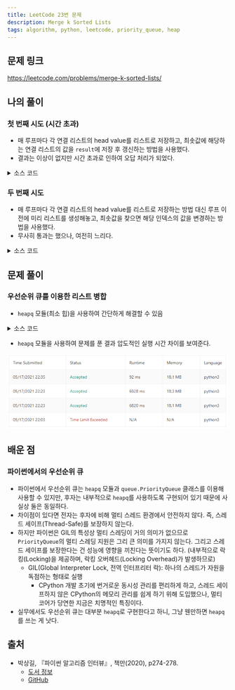 ```yaml
---
title: LeetCode 23번 문제
description: Merge k Sorted Lists
tags: algorithm, python, leetcode, priority_queue, heap
---
```


## 문제 링크

https://leetcode.com/problems/merge-k-sorted-lists/

## 나의 풀이

### 첫 번째 시도 (시간 초과)

- 매 루프마다 각 연결 리스트의 head value를 리스트로 저장하고, 최솟값에 해당하는 연결 리스트의 값을 `result`에 저장 후 갱신하는 방법을 사용했다.
- 결과는 이상이 없지만 시간 초과로 인하여 오답 처리가 되었다.

<details>
<summary>소스 코드</summary>
<div markdown="1">

```python
from typing import List


class Solution:
    def my_solution1(self, lists: List[ListNode]) -> ListNode:
        if not lists:
            return None

        result = merged = ListNode(None)
        while 1:
            curr = [node.val if node else float('inf') for node in lists]
            min_value = min(curr)
            if min_value != float('inf'):
                idx = curr.index(min_value)
                merged.next = ListNode(lists[idx].val)
                merged = merged.next
                lists[idx] = lists[idx].next
            else:
                break

        return result.next
```

</div>
</details>

### 두 번째 시도

- 매 루프마다 각 연결 리스트의 head value를 리스트로 저장하는 방법 대신 루프 이전에 미리 리스트를 생성해놓고, 최솟값을 찾으면 해당 인덱스의 값을 변경하는 방법을 사용했다.
- 무사히 통과는 했으나, 여전히 느리다.

<details>
<summary>소스 코드</summary>
<div markdown="1">

```python
from typing import List


class Solution:
    def my_solution2(self, lists: List[ListNode]) -> ListNode:
        if not lists:
            return None

        result = merged = ListNode(None)
        curr = [[node.val, i] if node else (float('inf'), i) for i, node in enumerate(lists)]
        while 1:
            min_value, min_idx = min(curr, key=lambda x: x[0])
            if min_value != float('inf'):
                merged.next = ListNode(lists[min_idx].val)
                merged = merged.next
                lists[min_idx] = lists[min_idx].next
                curr[min_idx][0] = lists[min_idx].val if lists[min_idx] else float('inf')
            else:
                break

        return result.next
```

</div>
</details>

## 문제 풀이

### 우선순위 큐를 이용한 리스트 병합

- `heapq` 모듈(최소 힙)을 사용하여 간단하게 해결할 수 있음

<details>
<summary>소스 코드</summary>
<div markdown="1">

```python
from typing import List
import heapq


class solution:
    def solution1(self, lists: List[ListNode]) -> ListNode:
        root = result = ListNode(None)
        heap = []

        # 각 연결 리스트의 루트를 힙에 저장
        for i in range(len(lists)):
            if lists[i]:
                # heapq에는 중복된 값을 저장할 수 없기 때문에
                # 중복된 값을 구분할 수 있도록 다음과 같이 3개의 값을 튜플로 묶어 인자로 전달
                heapq.heappush(heap, (lists[i].val, i, lists[i]))

        # 힙 추출 이후 다음 노드는 다시 저장
        while heap:
            node = heapq.heappop(heap)
            idx = node[1]
            result.next = node[2]

            result = result.next
            if result.next:
                heapq.heappush(heap, (result.next.val, idx, result.next))

        return root.next
```

</div>
</details>

- `heapq` 모듈을 사용하여 문제를 푼 결과 압도적인 실행 시간 차이를 보여준다.

![leetcode-23](/images/210517-leetcode-23.png)

## 배운 점

### 파이썬에서의 우선순위 큐

- 파이썬에서 우선순위 큐는 `heapq` 모듈과 `queue.PriorityQueue` 클래스를 이용해 사용할 수 있지만, 후자는 내부적으로 `heapq`를 사용하도록 구현되어 있기 때문에 사실상 둘은 동일하다.
- 차이점이 있다면 전자는 후자에 비해 멀티 스레드 환경에서 안전하지 않다. 즉, 스레드 세이프(Thread-Safe)를 보장하지 않는다.
- 하지만 파이썬은 GIL의 특성상 멀티 스레딩이 거의 의미가 없으므로  `PriorityQueue`의 멀티 스레딩 지원은 그리 큰 의미를 가지지 않는다. 그리고 스레드 세이프를 보장한다는 건 성능에 영향을 끼친다는 뜻이기도 하다. (내부적으로 락킹(Locking)을 제공하며, 락킹 오버헤드(Locking Overhead)가 발생하므로)
  - GIL(Global Interpreter Lock, 전역 인터프리터 락): 하나의 스레드가 자원을 독점하는 형태로 실행
    - CPython 개발 초기에 번거로운 동시성 관리를 편리하게 하고, 스레드 세이프하지 않은 CPython의 메모리 관리를 쉽게 하기 위해 도입했으나, 멀티 코어가 당연한 지금은 치명적인 특징이다.
- 실무에서도 우선순위 큐는 대부분 `heapq`로 구현한다고 하니, 그냥 웬만하면 `heapq`를 쓰는 게 낫다.

## 출처

- 박상길, 『파이썬 알고리즘 인터뷰』, 책만(2020), p274-278.
  - [도서 정보](https://www.onlybook.co.kr/entry/algorithm-interview)
  - [GitHub](https://github.com/onlybooks/algorithm-interview)
